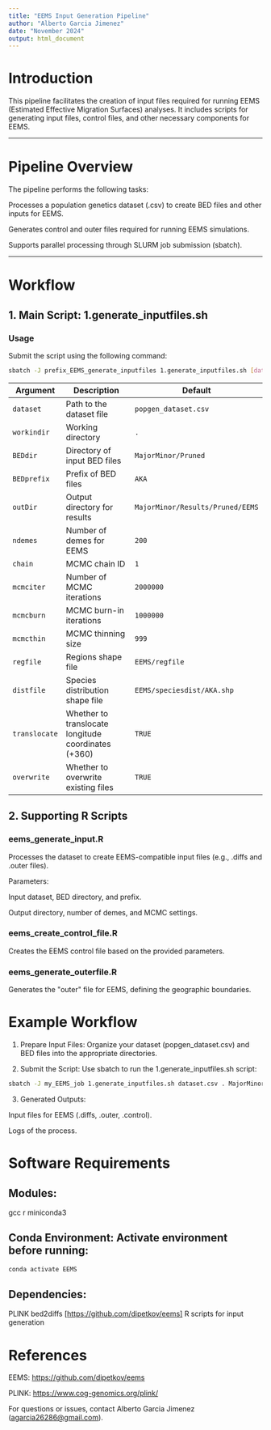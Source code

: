 ```yaml
---
title: "EEMS Input Generation Pipeline"
author: "Alberto Garcia Jimenez"
date: "November 2024"
output: html_document
---
```


# **Introduction**

This pipeline facilitates the creation of input files required for running EEMS (Estimated Effective Migration Surfaces) analyses. It includes scripts for generating input files, control files, and other necessary components for EEMS.

---

# **Pipeline Overview**

The pipeline performs the following tasks:

Processes a population genetics dataset (.csv) to create BED files and other inputs for EEMS.

Generates control and outer files required for running EEMS simulations.

Supports parallel processing through SLURM job submission (sbatch).

---

# **Workflow**

## 1. Main Script: 1.generate_inputfiles.sh

### Usage

Submit the script using the following command:

```bash
sbatch -J prefix_EEMS_generate_inputfiles 1.generate_inputfiles.sh [dataset] [workindir] [BEDdir] [BEDprefix] [outDir] [chain] [mcmciter] [mcmcburn] [mcmcthin] [regfile] [distfile] [translocate] [overwrite]
```

| **Argument**     | **Description**                                     | **Default**                          |
|-------------------|-----------------------------------------------------|--------------------------------------|
| `dataset`        | Path to the dataset file                            | `popgen_dataset.csv`                 |
| `workindir`      | Working directory                                   | `.`                                  |
| `BEDdir`         | Directory of input BED files                        | `MajorMinor/Pruned`                  |
| `BEDprefix`      | Prefix of BED files                                 | `AKA`                                |
| `outDir`         | Output directory for results                        | `MajorMinor/Results/Pruned/EEMS`     |
| `ndemes`         | Number of demes for EEMS                            | `200`                                |
| `chain`          | MCMC chain ID                                       | `1`                                  |
| `mcmciter`       | Number of MCMC iterations                           | `2000000`                            |
| `mcmcburn`       | MCMC burn-in iterations                             | `1000000`                            |
| `mcmcthin`       | MCMC thinning size                                  | `999`                                |
| `regfile`        | Regions shape file                                  | `EEMS/regfile`                       |
| `distfile`       | Species distribution shape file                     | `EEMS/speciesdist/AKA.shp`           |
| `translocate`    | Whether to translocate longitude coordinates (+360) | `TRUE`                               |
| `overwrite`      | Whether to overwrite existing files                 | `TRUE`                               |


## 2. Supporting R Scripts

### eems_generate_input.R

Processes the dataset to create EEMS-compatible input files (e.g., .diffs and .outer files).

Parameters:

Input dataset, BED directory, and prefix.

Output directory, number of demes, and MCMC settings.

### eems_create_control_file.R

Creates the EEMS control file based on the provided parameters.

### eems_generate_outerfile.R

Generates the "outer" file for EEMS, defining the geographic boundaries.

# **Example Workflow**

1. Prepare Input Files: Organize your dataset (popgen_dataset.csv) and BED files into the appropriate directories.

2. Submit the Script: Use sbatch to run the 1.generate_inputfiles.sh script:

```bash
sbatch -J my_EEMS_job 1.generate_inputfiles.sh dataset.csv . MajorMinor/Pruned AKA Results/EEMS 1 2000000 1000000 999 EEMS/regfile EEMS/speciesdist/AKA.shp TRUE TRUE
```

3. Generated Outputs:

Input files for EEMS (.diffs, .outer, .control).

Logs of the process.

# **Software Requirements**

## Modules:

gcc
r
miniconda3

## Conda Environment: Activate environment before running:

```bash
conda activate EEMS
```

## Dependencies:

PLINK
bed2diffs [https://github.com/dipetkov/eems]
R scripts for input generation

# **References**

EEMS: https://github.com/dipetkov/eems

PLINK: https://www.cog-genomics.org/plink/

For questions or issues, contact Alberto Garcia Jimenez (agarcia26286@gmail.com).

